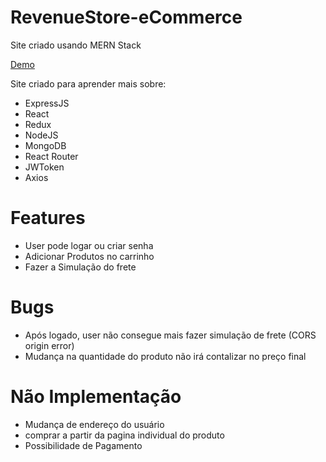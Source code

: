 # RevenueStore-eCommerce
Site criado usando MERN Stack

[Demo](https://revenuestore.herokuapp.com)

Site criado para aprender mais sobre: 

  - ExpressJS
  - React
  - Redux
  - NodeJS
  - MongoDB
  - React Router
  - JWToken
  - Axios
  
  # Features

  - User pode logar ou criar senha
  - Adicionar Produtos no carrinho
  - Fazer a Simulação do frete
 
# Bugs
  - Após logado, user não consegue mais fazer simulação de frete (CORS origin error)
  - Mudança na quantidade do produto não irá contalizar no preço final
 
# Não Implementação
 - Mudança de endereço do usuário
 - comprar a partir da pagina individual do produto
 - Possibilidade de Pagamento
